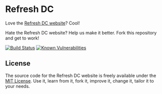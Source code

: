 # Refresh DC

Love the [Refresh DC website](http://refresh-dc.org/)? Cool!

Hate the Refresh DC website? Help us make it better. Fork this repository and get to work!

[![Build Status](https://img.shields.io/travis/jgarber623/refresh-dc.org/master.svg?label=build%20status)](https://travis-ci.org/jgarber623/refresh-dc.org)
[![Known Vulnerabilities](https://snyk.io/test/github/jgarber623/refresh-dc.org/badge.svg)](https://snyk.io/test/github/jgarber623/refresh-dc.org)

## License

The source code for the Refresh DC website is freely available under the [MIT License](http://opensource.org/licenses/MIT). Use it, learn from it, fork it, improve it, change it, tailor it to your needs.
